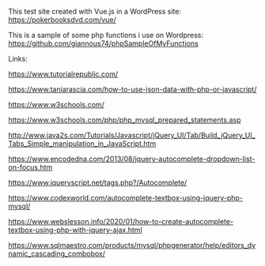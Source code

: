 ﻿This test site created with Vue.js in a WordPress site: https://pokerbooksdvd.com/vue/

This is a sample of some php functions i use on Wordpress: https://github.com/giannous74/phpSampleOfMyFunctions

Links:

https://www.tutorialrepublic.com/

https://www.taniarascia.com/how-to-use-json-data-with-php-or-javascript/

https://www.w3schools.com/

https://www.w3schools.com/php/php_mysql_prepared_statements.asp

http://www.java2s.com/Tutorials/Javascript/jQuery_UI/Tab/Build_jQuery_UI_Tabs_Simple_manipulation_in_JavaScript.htm

https://www.encodedna.com/2013/08/jquery-autocomplete-dropdown-list-on-focus.htm

https://www.jqueryscript.net/tags.php?/Autocomplete/

https://www.codexworld.com/autocomplete-textbox-using-jquery-php-mysql/

https://www.webslesson.info/2020/01/how-to-create-autocomplete-textbox-using-php-with-jquery-ajax.html

https://www.sqlmaestro.com/products/mysql/phpgenerator/help/editors_dynamic_cascading_combobox/

